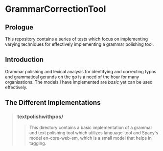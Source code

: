 # GrammarCorrectionTool
## Prologue
This repository contains a series of tests which focus on implementing varying techniques for effectively implementing a grammar polishing tool.

## Introduction
Grammar polishing and lexical analysis for identifying and correcting typos and grammatical gerunds on the go is a need of the hour for many organisations. The models I have implemented are *basic* yet can be used effectively.

## The Different Implementations
> ### textpolishwithpos/
>
>> This directory contains a basic implementation of a grammar and text polishing tool which utilizes language-tool and Spacy's model en-core-web-sm, which is a small model that helps in tagging.

